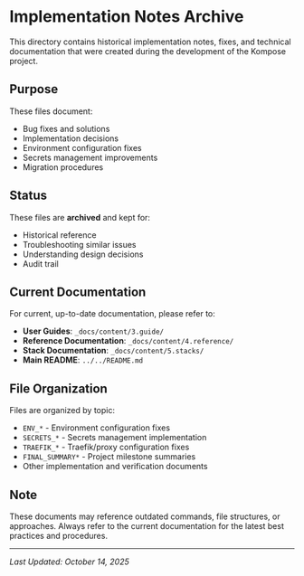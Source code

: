 # Implementation Notes Archive

This directory contains historical implementation notes, fixes, and technical documentation that were created during the development of the Kompose project.

## Purpose

These files document:
- Bug fixes and solutions
- Implementation decisions
- Environment configuration fixes
- Secrets management improvements
- Migration procedures

## Status

These files are **archived** and kept for:
- Historical reference
- Troubleshooting similar issues
- Understanding design decisions
- Audit trail

## Current Documentation

For current, up-to-date documentation, please refer to:
- **User Guides**: `_docs/content/3.guide/`
- **Reference Documentation**: `_docs/content/4.reference/`
- **Stack Documentation**: `_docs/content/5.stacks/`
- **Main README**: `../../README.md`

## File Organization

Files are organized by topic:
- `ENV_*` - Environment configuration fixes
- `SECRETS_*` - Secrets management implementation
- `TRAEFIK_*` - Traefik/proxy configuration fixes
- `FINAL_SUMMARY*` - Project milestone summaries
- Other implementation and verification documents

## Note

These documents may reference outdated commands, file structures, or approaches. Always refer to the current documentation for the latest best practices and procedures.

---

*Last Updated: October 14, 2025*
